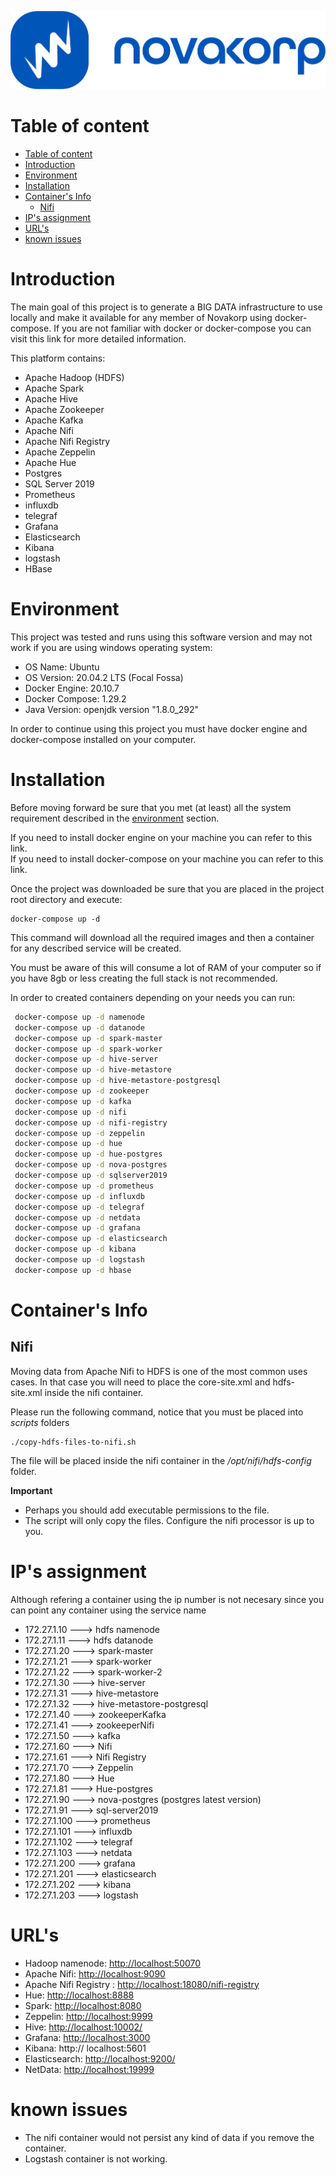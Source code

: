 ![novakorp](./img/logo_horizontal.png)

# Table of content

- [Table of content](#table-of-content)
- [Introduction](#introduction)
- [Environment](#environment)
- [Installation](#installation)
- [Container's Info](#containers-info)
  - [Nifi](#nifi)
- [IP's assignment](#ips-assignment)
- [URL's](#urls)
- [known issues](#known-issues)

# Introduction

The main goal of this project is to generate a BIG DATA infrastructure to use locally and make it available for any member of Novakorp using docker-compose. If you are not familiar with docker or docker-compose you can visit this link for more detailed information.

This platform contains:

- Apache Hadoop (HDFS)
- Apache Spark
- Apache Hive
- Apache Zookeeper
- Apache Kafka
- Apache Nifi
- Apache Nifi Registry
- Apache Zeppelin
- Apache Hue
- Postgres
- SQL Server 2019
- Prometheus
- influxdb
- telegraf
- Grafana
- Elasticsearch
- Kibana
- logstash
- HBase  

# Environment

This project was tested and runs using this software version and may not work if you are using windows operating system:

- OS Name: Ubuntu
- OS Version: 20.04.2 LTS (Focal Fossa)
- Docker Engine: 20.10.7
- Docker Compose: 1.29.2
- Java Version: openjdk version "1.8.0_292"

In order to continue using this project you must have docker engine and docker-compose installed on your computer.

# Installation

Before moving forward be sure that you met (at least) all the system requirement described in the [environment](#environment) section.

If you need to install docker engine on your machine you can refer to this link.  
If you need to install docker-compose on your machine you can refer to this link.

Once the project was downloaded be sure that you are placed in the project root directory and execute:

```shell
docker-compose up -d 
```

This command will download all the required images and then a container for any described service will be created.  
  
You must be aware of this will consume a lot of RAM of your computer so if you have 8gb or less creating the full stack is not recommended.

In order to created containers depending on your needs you can run:

```bash
 docker-compose up -d namenode
 docker-compose up -d datanode
 docker-compose up -d spark-master 
 docker-compose up -d spark-worker
 docker-compose up -d hive-server
 docker-compose up -d hive-metastore
 docker-compose up -d hive-metastore-postgresql
 docker-compose up -d zookeeper
 docker-compose up -d kafka
 docker-compose up -d nifi
 docker-compose up -d nifi-registry
 docker-compose up -d zeppelin
 docker-compose up -d hue
 docker-compose up -d hue-postgres
 docker-compose up -d nova-postgres
 docker-compose up -d sqlserver2019
 docker-compose up -d prometheus
 docker-compose up -d influxdb
 docker-compose up -d telegraf
 docker-compose up -d netdata
 docker-compose up -d grafana
 docker-compose up -d elasticsearch
 docker-compose up -d kibana
 docker-compose up -d logstash
 docker-compose up -d hbase
```

# Container's Info

## Nifi

Moving data from Apache Nifi to HDFS is one of the most common uses cases. In that case you will need to place the core-site.xml and hdfs-site.xml inside the nifi container.

Please run the following command, notice that you must be placed into *scripts* folders

```shell
./copy-hdfs-files-to-nifi.sh
```

The file will be placed inside the nifi container in the */opt/nifi/hdfs-config* folder.

**Important**

- Perhaps you should add executable permissions to the file.
- The script will only copy the files. Configure the nifi processor is up to you.

# IP's assignment

Although refering a container using the ip number is not necesary since you can point any container using the service name  

- 172.27.1.10 ---> hdfs namenode
- 172.27.1.11 ---> hdfs datanode
- 172.27.1.20 ---> spark-master
- 172.27.1.21 ---> spark-worker
- 172.27.1.22 ---> spark-worker-2
- 172.27.1.30 ---> hive-server
- 172.27.1.31 ---> hive-metastore
- 172.27.1.32 ---> hive-metastore-postgresql
- 172.27.1.40 ---> zookeeperKafka
- 172.27.1.41 ---> zookeeperNifi
- 172.27.1.50 ---> kafka
- 172.27.1.60 ---> Nifi
- 172.27.1.61 ---> Nifi Registry
- 172.27.1.70 ---> Zeppelin
- 172.27.1.80 ---> Hue
- 172.27.1.81 ---> Hue-postgres
- 172.27.1.90 ---> nova-postgres (postgres latest version)
- 172.27.1.91 ---> sql-server2019
- 172.27.1.100 ---> prometheus
- 172.27.1.101 ---> influxdb
- 172.27.1.102 ---> telegraf
- 172.27.1.103 ---> netdata
- 172.27.1.200 ---> grafana
- 172.27.1.201 ---> elasticsearch
- 172.27.1.202 ---> kibana
- 172.27.1.203 ---> logstash

# URL's

- Hadoop namenode: <http://localhost:50070>
- Apache Nifi: <http://localhost:9090>
- Apache Nifi Registry : <http://localhost:18080/nifi-registry>
- Hue: <http://localhost:8888>
- Spark: <http://localhost:8080>
- Zeppelin: <http://localhost:9999>
- Hive: <http://localhost:10002/>
- Grafana: <http://localhost:3000>
- Kibana: http:// localhost:5601
- Elasticsearch: <http://localhost:9200/>
- NetData: <http://localhost:19999>

# known issues

- The nifi container would not persist any kind of data if you remove the container.
- Logstash container is not working.
